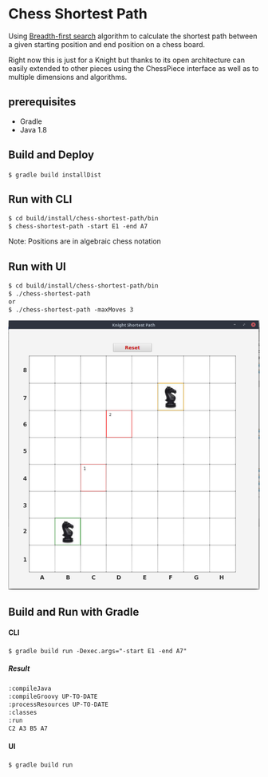 # Chess Shortest Path

Using [Breadth-first search](https://en.wikipedia.org/wiki/Breadth-first_search) algorithm to calculate the shortest path between a given starting position and end position on a chess board.

Right now this is just for a Knight but thanks to its open architecture can easily extended to other pieces using the ChessPiece interface as well as to multiple dimensions and algorithms.


## prerequisites
* Gradle
* Java 1.8

## Build and Deploy
`
$ gradle build installDist
`

## Run with CLI
```
$ cd build/install/chess-shortest-path/bin
$ chess-shortest-path -start E1 -end A7
```
Note:
Positions are in algebraic chess notation

## Run with UI
```
$ cd build/install/chess-shortest-path/bin
$ ./chess-shortest-path
or
$ ./chess-shortest-path -maxMoves 3
```
![chess-ui](chess-ui.png)

## Build and Run with Gradle
#### CLI
`
$ gradle build run -Dexec.args="-start E1 -end A7"
`
##### Result
```
:compileJava
:compileGroovy UP-TO-DATE
:processResources UP-TO-DATE
:classes
:run
C2 A3 B5 A7
```
#### UI
`
$ gradle build run
`

